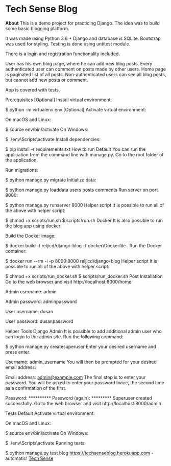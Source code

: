 # Tech Sense Blog

**About**
This is a demo project for practicing Django. The idea was to build some basic blogging platform.

It was made using Python 3.6 + Django and database is SQLite. Bootstrap was used for styling. Testing is done using untitest module.

There is a login and registration functionality included.

User has his own blog page, where he can add new blog posts. Every authenticated user can comment on posts made by other users. Home page is paginated list of all posts. Non-authenticated users can see all blog posts, but cannot add new posts or comment.

App is covered with tests.

Prerequisites
[Optional] Install virtual environment:

$ python -m virtualenv env
[Optional] Activate virtual environment:

On macOS and Linux:

$ source env/bin/activate
On Windows:

$ .\env\Scripts\activate
Install dependencies:

$ pip install -r requirements.txt
How to run
Default
You can run the application from the command line with manage.py. Go to the root folder of the application.

Run migrations:

$ python manage.py migrate
Initialize data:

$ python manage.py loaddata users posts comments
Run server on port 8000:

$ python manage.py runserver 8000
Helper script
It is possible to run all of the above with helper script:

$ chmod +x scripts/run.sh
$ scripts/run.sh
Docker
It is also possible to run the blog app using docker:

Build the Docker image:

$ docker build -t reljicd/django-blog -f docker\Dockerfile .
Run the Docker container:

$ docker run --rm -i -p 8000:8000 reljicd/django-blog
Helper script
It is possible to run all of the above with helper script:

$ chmod +x scripts/run_docker.sh
$ scripts/run_docker.sh
Post Installation
Go to the web browser and visit http://localhost:8000/home

Admin username: admin

Admin password: adminpassword

User username: dusan

User password: dusanpassword

Helper Tools
Django Admin
It is possible to add additional admin user who can login to the admin site. Run the following command:

$ python manage.py createsuperuser
Enter your desired username and press enter.

Username: admin_username
You will then be prompted for your desired email address:

Email address: admin@example.com
The final step is to enter your password. You will be asked to enter your password twice, the second time as a confirmation of the first.

Password: **********
Password (again): *********
Superuser created successfully.
Go to the web browser and visit http://localhost:8000/admin

Tests
Default
Activate virtual environment:

On macOS and Linux:

$ source env/bin/activate
On Windows:

$ .\env\Scripts\activate
Running tests:

$ python manage.py test blog
https://techsenseblog.herokuapp.com - automatic! [Tech Sense](https://techsenseblog.herokuapp.com)
